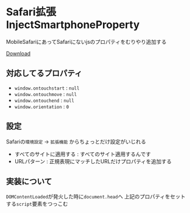 # Safari拡張 InjectSmartphoneProperty

MobileSafariにあってSafariにないjsのプロパティをむりやり追加する

[Download](https://github.com/downloads/pokutuna/safari_inject-smartphone-property/InjectSmartphoneProperty.safariextz)


## 対応してるプロパティ
- `window.ontouchstart` : `null`
- `window.ontouchmove` : `null`
- `window.ontouchend` : `null`
- `window.orientation` : `0`


## 設定
Safariの`環境設定` → `拡張機能` からちょっとだけ設定がいじれる  

- すべてのサイトに適用する : すべてのサイト適用するんです  
- URLパターン : 正規表現にマッチしたURLだけプロパティを追加する


## 実装について
`DOMContentLoaded`が発火した時に`document.head`へ
上記のプロパティをセットする`script`要素をつっこむ
